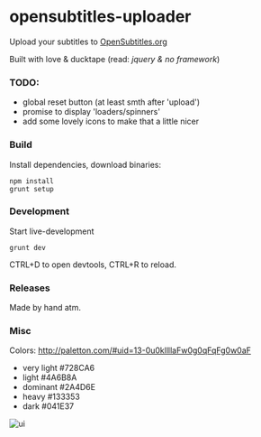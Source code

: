 # opensubtitles-uploader

Upload your subtitles to [OpenSubtitles.org](http://www.opensubtitles.org)

Built with love & ducktape (read: _jquery & no framework_)

### TODO: 
- global reset button (at least smth after 'upload')
- promise to display 'loaders/spinners'
- add some lovely icons to make that a little nicer

### Build
Install dependencies, download binaries:

    npm install
    grunt setup

### Development
Start live-development

    grunt dev
    
CTRL+D to open devtools, CTRL+R to reload.

### Releases
Made by hand atm.

### Misc
Colors: http://paletton.com/#uid=13-0u0kllllaFw0g0qFqFg0w0aF
- very light #728CA6
- light #4A6B8A
- dominant #2A4D6E
- heavy #133353
- dark #041E37


![ui](https://raw.githubusercontent.com/vankasteelj/opensubtitles-uploader/master/mockups/ui.png)